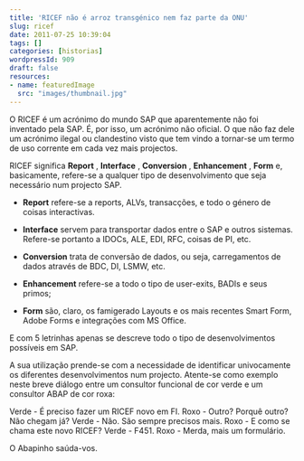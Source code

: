 ```yaml
---
title: 'RICEF não é arroz transgénico nem faz parte da ONU'
slug: ricef
date: 2011-07-25 10:39:04
tags: []
categories: [historias]
wordpressId: 909
draft: false
resources:
- name: featuredImage
  src: "images/thumbnail.jpg"
---
```

O RICEF é um acrónimo do mundo SAP que aparentemente não foi inventado pela SAP. É, por isso, um acrónimo não oficial. O que não faz dele um acrónimo ilegal ou clandestino visto que tem vindo a tornar-se um termo de uso corrente em cada vez mais projectos.

RICEF significa **Report** , **Interface** , **Conversion** , **Enhancement** , **Form** e, basicamente, refere-se a qualquer tipo de desenvolvimento que seja necessário num projecto SAP.

  * **Report** refere-se a reports, ALVs, transacções, e todo o género de coisas interactivas.

  * **Interface** servem para transportar dados entre o SAP e outros sistemas. Refere-se portanto a IDOCs, ALE, EDI, RFC, coisas de PI, etc.

  * **Conversion** trata de conversão de dados, ou seja, carregamentos de dados através de BDC, DI, LSMW, etc.

  * **Enhancement** refere-se a todo o tipo de user-exits, BADIs e seus primos;

  * **Form** são, claro, os famigerado Layouts e os mais recentes Smart Form, Adobe Forms e integrações com MS Office.

E com 5 letrinhas apenas se descreve todo o tipo de desenvolvimentos possíveis em SAP.

A sua utilização prende-se com a necessidade de identificar univocamente os diferentes desenvolvimentos num projecto. Atente-se como exemplo neste breve diálogo entre um consultor funcional de cor verde e um consultor ABAP de cor roxa:

Verde - É preciso fazer um RICEF novo em FI.
Roxo - Outro? Porquê outro? Não chegam já?
Verde - Não. São sempre precisos mais.
Roxo - E como se chama este novo RICEF?
Verde - F451.
Roxo - Merda, mais um formulário.

O Abapinho saúda-vos.
